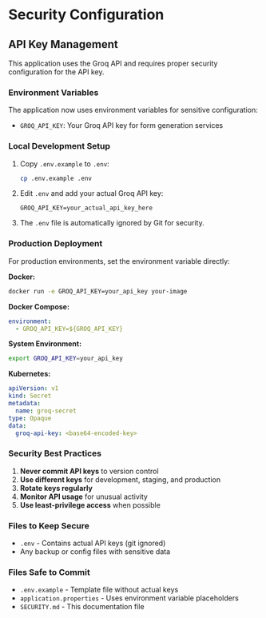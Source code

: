 # Security Configuration

## API Key Management

This application uses the Groq API and requires proper security configuration for the API key.

### Environment Variables

The application now uses environment variables for sensitive configuration:

- `GROQ_API_KEY`: Your Groq API key for form generation services

### Local Development Setup

1. Copy `.env.example` to `.env`:
   ```bash
   cp .env.example .env
   ```

2. Edit `.env` and add your actual Groq API key:
   ```
   GROQ_API_KEY=your_actual_api_key_here
   ```

3. The `.env` file is automatically ignored by Git for security.

### Production Deployment

For production environments, set the environment variable directly:

**Docker:**
```bash
docker run -e GROQ_API_KEY=your_api_key your-image
```

**Docker Compose:**
```yaml
environment:
  - GROQ_API_KEY=${GROQ_API_KEY}
```

**System Environment:**
```bash
export GROQ_API_KEY=your_api_key
```

**Kubernetes:**
```yaml
apiVersion: v1
kind: Secret
metadata:
  name: groq-secret
type: Opaque
data:
  groq-api-key: <base64-encoded-key>
```

### Security Best Practices

1. **Never commit API keys** to version control
2. **Use different keys** for development, staging, and production
3. **Rotate keys regularly** 
4. **Monitor API usage** for unusual activity
5. **Use least-privilege access** when possible

### Files to Keep Secure

- `.env` - Contains actual API keys (git ignored)
- Any backup or config files with sensitive data

### Files Safe to Commit

- `.env.example` - Template file without actual keys
- `application.properties` - Uses environment variable placeholders
- `SECURITY.md` - This documentation file